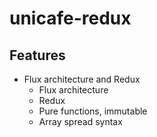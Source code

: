# unicafe-redux

## Features

- Flux architecture and Redux
  - Flux architecture
  - Redux
  - Pure functions, immutable
  - Array spread syntax
